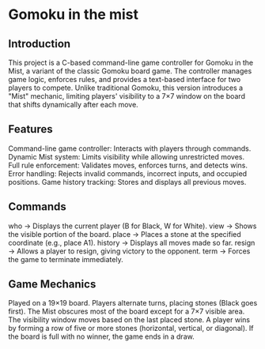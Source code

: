 # Gomoku in the mist

## Introduction
This project is a C-based command-line game controller for Gomoku in the Mist, a variant of the classic Gomoku board game. 
The controller manages game logic, enforces rules, and provides a text-based interface for two players to compete.
Unlike traditional Gomoku, this version introduces a "Mist" mechanic, limiting players' visibility to a 7×7 window on the board that shifts dynamically after each move.

## Features
Command-line game controller: Interacts with players through commands.
Dynamic Mist system: Limits visibility while allowing unrestricted moves.
Full rule enforcement: Validates moves, enforces turns, and detects wins.
Error handling: Rejects invalid commands, incorrect inputs, and occupied positions.
Game history tracking: Stores and displays all previous moves.

## Commands
who → Displays the current player (B for Black, W for White).
view → Shows the visible portion of the board.
place <C><R> → Places a stone at the specified coordinate (e.g., place A1).
history → Displays all moves made so far.
resign → Allows a player to resign, giving victory to the opponent.
term → Forces the game to terminate immediately.

## Game Mechanics
Played on a 19×19 board.
Players alternate turns, placing stones (Black goes first).
The Mist obscures most of the board except for a 7×7 visible area.
The visibility window moves based on the last placed stone.
A player wins by forming a row of five or more stones (horizontal, vertical, or diagonal).
If the board is full with no winner, the game ends in a draw.
